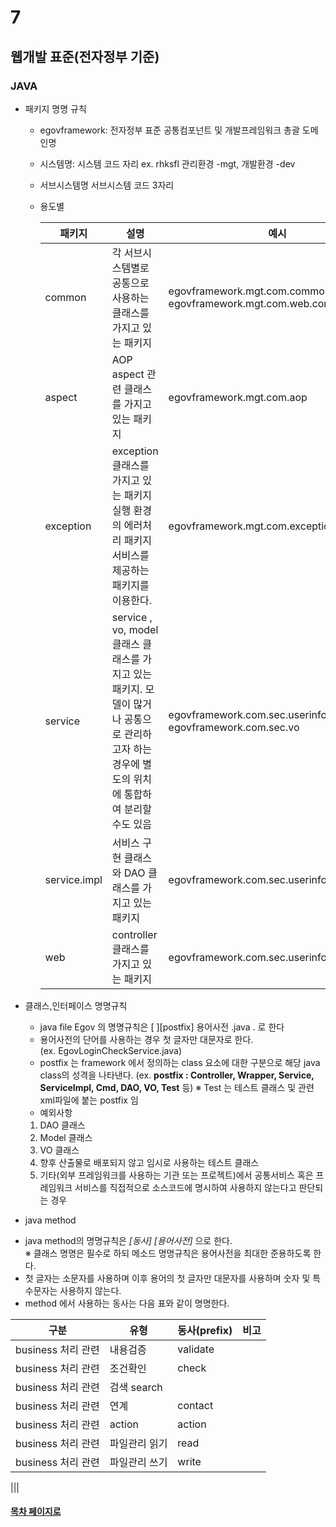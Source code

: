 # 7

## 웹개발 표준(전자정부 기준)

### JAVA

- 패키지 명명 규칙
  + egovframework: 전자정부 표준 공통컴포넌트 및 개발프레임워크 총괄
  도메인명
  + 시스템명: 시스템 코드 자리 ex. rhksfl 관리환경 -mgt, 개발환경 -dev
  + 서브시스템명 서브시스템 코드 3자리 
  + 용도별
  
    패키지|설명|예시
    --|-----|---
    common|각 서브시스템별로 공통으로 사용하는 클래스를 가지고 있는 패키지| egovframework.mgt.com.common, egovframework.mgt.com.web.common
    aspect|AOP aspect 관련 클래스를 가지고 있는 패키지|egovframework.mgt.com.aop
    exception|exception 클래스를 가지고 있는 패키지 실행 환경의 에러처리 패키지 서비스를 제공하는 패키지를 이용한다.|egovframework.mgt.com.exception
    service|service , vo, model 클래스 클래스를 가지고 있는 패키지. 모델이 많거나 공통으로 관리하고자 하는 경우에 별도의 위치에 통합하여 분리할 수도 있음| egovframework.com.sec.userinfo.service <br> egovframework.com.sec.vo
    service.impl|서비스 구현 클래스와 DAO 클래스를 가지고 있는 패키지|egovframework.com.sec.userinfo.service.impl
    web|controller 클래스를 가지고 있는 패키지|egovframework.com.sec.userinfo.web
    
  
 - 클래스,인터페이스 명명규칙
  
    + java file Egov 의 명명규칙은 [ ][postfix] 용어사전 .java . 로 한다
    + 용어사전의 단어를 사용하는 경우 첫 글자만 대문자로 한다.
    <br>(ex. EgovLoginCheckService.java)
     + postfix 는 framework 에서 정의하는 class 요소에 대한 구분으로 해당 java class의 성격을 나타낸다.
(ex. **postfix : Controller, Wrapper, Service, ServiceImpl, Cmd, DAO, VO, Test** 등)
     ※ Test 는 테스트 클래스 및 관련 xml파일에 붙는 postfix 임
     + 예외사항
      1) DAO 클래스
      2) Model 클래스
      3) VO 클래스
      4) 향후 산출물로 배포되지 않고 임시로 사용하는 테스트 클래스
      5) 기타(외부 프레임워크를 사용하는 기관 또는 프로젝트)에서 공통서비스 혹은 프레임워크 서비스를 직접적으로 소스코드에 명시하여 사용하지 않는다고 판단되는 경우
 - java method
  + java method의 명명규칙은 *[동사]* *[용어사전]* 으로 한다.
  <br>※ 클래스 명명은 필수로 하되 메소드 명명규칙은 용어사전을 최대한 준용하도록 한다. 
  + 첫 글자는 소문자를 사용하며 이후 용어의 첫 글자만 대문자를 사용하며 숫자 및 특수문자는 사용하지 않는다.
  + method 에서 사용하는 동사는 다음 표와 같이 명명한다.
  
  구분|유형|동사(prefix)|비고
  ---|---|---|---
  business 처리 관련|내용검증 |validate|
  business 처리 관련|조건확인 |check|
  business 처리 관련|검색 search|
  business 처리 관련|연계 |contact|
  business 처리 관련|action| action|
  business 처리 관련|파일관리 읽기 | read|
  business 처리 관련|파일관리 쓰기 | write|

  |||
  
  
  
#### [목차 페이지로](./00index.md)
